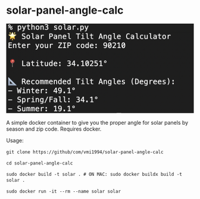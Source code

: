 # solar-panel-angle-calc

![1](https://github.com/VMI1994/solar-panel-angle-calc/blob/main/solar.png)

A simple docker container to give you the proper angle for solar panels by season and zip code.  Requires docker.

Usage:

```
git clone https://github/com/vmi1994/solar-panel-angle-calc
```
```
cd solar-panel-angle-calc
```
```
sudo docker build -t solar . # ON MAC: sudo docker buildx build -t solar .
```
```
sudo docker run -it --rm --name solar solar
```
